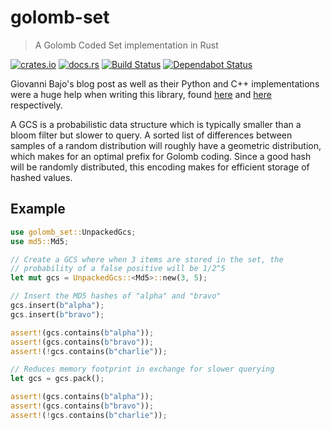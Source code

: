 # golomb-set

> A Golomb Coded Set implementation in Rust

[![crates.io](https://img.shields.io/crates/v/golomb-set.svg)](https://crates.io/crates/golomb-set)
[![docs.rs](https://docs.rs/golomb-set/badge.svg)](https://docs.rs/golomb-set/)
[![Build Status](https://travis-ci.org/dac-gmbh/golomb-set.svg?branch=master)](https://travis-ci.org/dac-gmbh/golomb-set)
[![Dependabot Status](https://api.dependabot.com/badges/status?host=github&repo=dac-gmbh/golomb-set)](https://dependabot.com)

Giovanni Bajo's blog post as well as their Python and C++ implementations were a huge help when writing this library, found [here](http://giovanni.bajo.it/post/47119962313/golomb-coded-sets-smaller-than-bloom-filters) and [here](https://github.com/rasky/gcs) respectively.

A GCS is a probabilistic data structure which is typically smaller than a bloom filter but slower to query. A sorted list of differences between samples of a random distribution will roughly have a geometric distribution, which makes for an optimal prefix for Golomb coding. Since a good hash will be randomly distributed, this encoding makes for efficient storage of hashed values.

## Example

```rust
use golomb_set::UnpackedGcs;
use md5::Md5;

// Create a GCS where when 3 items are stored in the set, the
// probability of a false positive will be 1/2^5
let mut gcs = UnpackedGcs::<Md5>::new(3, 5);

// Insert the MD5 hashes of "alpha" and "bravo"
gcs.insert(b"alpha");
gcs.insert(b"bravo");

assert!(gcs.contains(b"alpha"));
assert!(gcs.contains(b"bravo"));
assert!(!gcs.contains(b"charlie"));

// Reduces memory footprint in exchange for slower querying
let gcs = gcs.pack();

assert!(gcs.contains(b"alpha"));
assert!(gcs.contains(b"bravo"));
assert!(!gcs.contains(b"charlie"));
```
